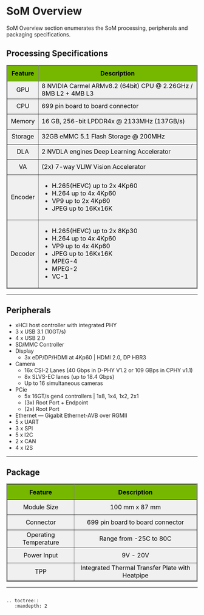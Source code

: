 # SoM Overview
SoM Overview section enumerates the SoM processing, peripherals and packaging specifications.
## Processing Specifications
<style>  
table{text-align:center;vertical-align:middle;color:black;margin:auto}  
tr{height:40px}
td{vertical-align:middle}
</style>
<table rules="all"  frame="box" bgcolor="#f0f0f0" border=2 cellpadding=10 cellspacing=0>
    <tr bgcolor="#76b700">
        <th>Feature</th>
        <th>Description</th>
    </tr>
    <tr>
        <td>GPU</td>
        <td align="left">8 NVIDIA Carmel ARMv8.2 (64bit) CPU @ 2.26GHz / 8MB L2 + 4MB L3</td>
    </tr>
    <tr>
        <td>CPU</td>
        <td align="left">699 pin board to board connector</td>
    </tr>
     <tr>
        <td>Memory</td>
        <td align="left">16 GB, 256-bit LPDDR4x @ 2133MHz (137GB/s)</td>
    </tr>
     <tr>
        <td>Storage</td>
        <td align="left">32GB eMMC 5.1 Flash Storage @ 200MHz</td>
    </tr>
    <tr>
        <td>DLA</td>
        <td align="left">2 NVDLA engines Deep Learning Accelerator</td>
    </tr>
    <tr>
        <td>VA</td>
        <td align="left">(2x) 7-way VLIW Vision Accelerator</td>
    </tr>
    <tr>
        <td>Encoder</td>
        <td align="left">
            <ul>
                <li>H.265(HEVC) up to 2x 4Kp60</li>
                <li>H.264 up to 4x 4Kp60</li>
                <li>VP9 up to 2x 4Kp60</li>
                <li>JPEG up to 16Kx16K</li>
            </ul>
        </td>
    </tr>
    <tr>
        <td>Decoder</td>
        <td align="left">
            <ul>
                <li>H.265(HEVC) up to 2x 8Kp30</li>
                <li>H.264 up to 4x 4Kp60</li>
                <li>VP9 up to 4x 4Kp60</li>
                <li>JPEG up to 16Kx16K</li>
                <li>MPEG-4</li>
                <li>MPEG-2</li>
                <li>VC-1</li>
            </ul>
        </td>
    </tr>
</table>
  
---
## Peripherals
- xHCI host controller with integrated PHY
- 3 x USB 3.1 (10GT/s)
- 4 x USB 2.0
- SD/MMC Controller
- Display <ul><li>3x eDP/DP/HDMI at 4Kp60 | HDMI 2.0, DP HBR3</li></ul>
- Camera <ul><li>16x CSI-2 Lanes (40 Gbps in D-PHY V1.2 or 109 GBps in CPHY v1.1)</li><li>
8x SLVS-EC lanes (up to 18.4 Gbps)</li><li>
Up to 16 simultaneous cameras</li></ul>
- PCie <ul><li>5x 16GT/s gen4 controllers | 1x8, 1x4, 1x2, 2x1</li><li>
(3x) Root Port + Endpoint</li><li>
(2x) Root Port</li></ul>
- Ethernet — Gigabit Ethernet-AVB over RGMII
- 5 x UART
- 3 x SPI
- 5 x I2C
- 2 x CAN
- 4 x I2S
---
## Package
<style>  
table{text-align:center;color:black;margin:auto}  
tr{height:40px}
td{vertical-align:middle}
</style>
<table rules="all"  frame="box" bgcolor="#f0f0f0" border=2 cellpadding=10 cellspacing=0>
    <tr bgcolor="#76b700">
        <th>Feature</th>
        <th>Description</th>
    </tr>
    <tr>
        <td>Module Size</td>
        <td>100 mm x 87 mm</td>
    </tr>
    <tr>
        <td>Connector</td>
        <td>699 pin board to board connector</td>
    </tr>
     <tr>
        <td>Operating Temperature</td>
        <td>Range from -25C to 80C</td>
    </tr>
     <tr>
        <td>Power Input</td>
        <td>9V - 20V</td>
    </tr>
    <tr>
        <td>TPP</td>
        <td>Integrated Thermal Transfer Plate with Heatpipe</td>
    </tr>
</table>

---



```eval_rst

.. toctree::
   :maxdepth: 2
   
   

```
	
	
	
	
